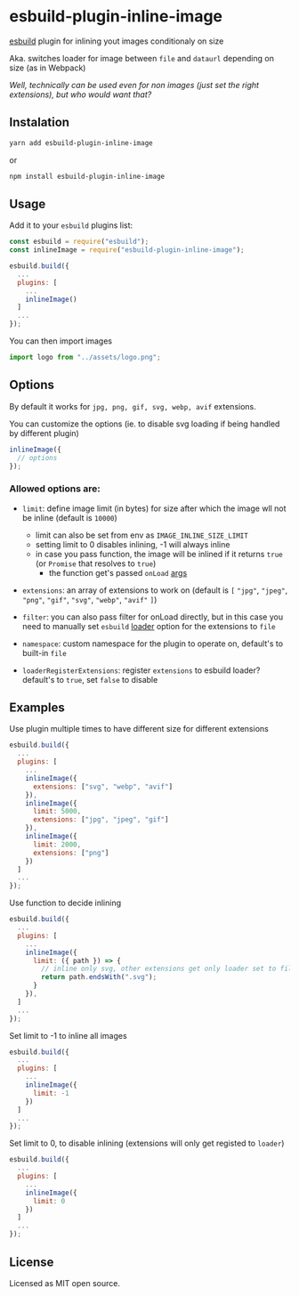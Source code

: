 # esbuild-plugin-inline-image

[esbuild](https://esbuild.github.io/) plugin for inlining yout images conditionaly on size

Aka. switches loader for image between `file` and `dataurl` depending on size (as in Webpack)

*Well, technically can be used even for non images (just set the right extensions), but who would want that?*

## Instalation

```sh
yarn add esbuild-plugin-inline-image
```

or

```sh
npm install esbuild-plugin-inline-image
```

## Usage

Add it to your `esbuild` plugins list:

```js
const esbuild = require("esbuild");
const inlineImage = require("esbuild-plugin-inline-image");

esbuild.build({
  ...
  plugins: [
    ...
    inlineImage()
  ]
  ...
});
```

You can then import images

```js
import logo from "../assets/logo.png";
```

## Options

By default it works for `jpg, png, gif, svg, webp, avif` extensions.

You can customize the options (ie. to disable svg loading if being handled by different plugin)

```js
inlineImage({
  // options
});
```

### Allowed options are:

- `limit`: define image limit (in bytes) for size after which the image wll not be inline (default is `10000`)

  - limit can also be set from env as `IMAGE_INLINE_SIZE_LIMIT`
  - setting limit to 0 disables inlining, -1 will always inline
  - in case you pass function, the image will be inlined if it returns `true` (or `Promise` that resolves to `true`)
    - the function get's passed `onLoad` [args](https://esbuild.github.io/plugins/#load-arguments)

- `extensions`: an array of extensions to work on (default is `[` `"jpg"`, `"jpeg"`, `"png"`, `"gif"`, `"svg"`, `"webp"`, `"avif"` `]`)

- `filter`: you can also pass filter for onLoad directly, but in this case you need to manually set `esbuild` [loader](https://esbuild.github.io/api/#loader) option for the extensions to `file`

- `namespace`: custom namespace for the plugin to operate on, default's to built-in `file`

- `loaderRegisterExtensions`: register `extensions` to esbuild loader? default's to `true`, set `false` to disable

## Examples

Use plugin multiple times to have different size for different extensions

```js
esbuild.build({
  ...
  plugins: [
    ...
    inlineImage({
      extensions: ["svg", "webp", "avif"]
    }),
    inlineImage({
      limit: 5000,
      extensions: ["jpg", "jpeg", "gif"]
    }),
    inlineImage({
      limit: 2000,
      extensions: ["png"]
    })
  ]
  ...
});
```

Use function to decide inlining

```js
esbuild.build({
  ...
  plugins: [
    ...
    inlineImage({
      limit: ({ path }) => {
        // inline only svg, other extensions get only loader set to file
        return path.endsWith(".svg");
      }
    }),
  ]
  ...
});
```

Set limit to -1 to inline all images

```js
esbuild.build({
  ...
  plugins: [
    ...
    inlineImage({
      limit: -1
    })
  ]
  ...
});
```

Set limit to 0, to disable inlining (extensions will only get registed to `loader`)

```js
esbuild.build({
  ...
  plugins: [
    ...
    inlineImage({
      limit: 0
    })
  ]
  ...
});
```

## License

Licensed as MIT open source.
